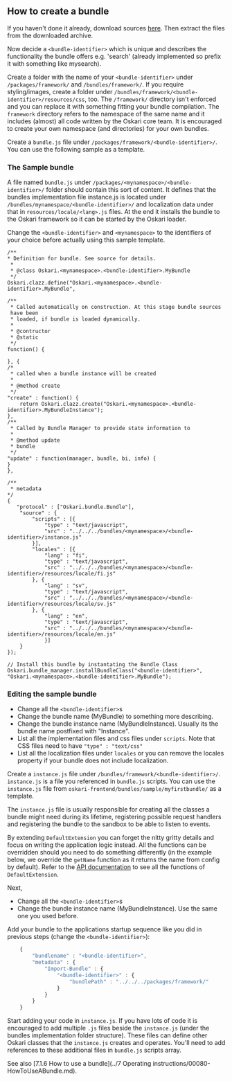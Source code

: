 ## How to create a bundle

If you haven't done it already, download sources [here](). Then extract the files from the downloaded archive.

Now decide a `<bundle-identifier>` which is unique and describes the functionality the bundle offers e.g. 'search' (already implemented so prefix it with something like mysearch).

Create a folder with the name of your `<bundle-identifier>` under `/packages/framework/` and `/bundles/framework/`. If you require styling/images, create a folder under `/bundles/framework/<bundle-identifier>/resources/css`, too. The `/framework/` directory isn't enforced and you can replace it with something fitting your bundle compilation. The `framework` directory refers to the namespace of the same name and it includes (almost) all code written by the Oskari core team. It is encouraged to create your own namespace (and directories) for your own bundles.

Create a `bundle.js` file under `/packages/framework/<bundle-identifier>/`. You can use the following sample as a template.

### The Sample bundle

A file named `bundle.js` under `/packages/<mynamespace>/<bundle-identifier>/` folder should contain this sort of content. It defines that the bundles implementation file instance.js is located under `/bundles/mynamespace/<bundle-identifier>/` and localization data under that in `resources/locale/<lang>.js` files. At the end it installs the bundle to the Oskari framework so it can be started by the Oskari loader. 

Change the `<bundle-identifier>` and `<mynamespace>` to the identifiers of your choice before actually using this sample template.


    /**
    * Definition for bundle. See source for details.
     *
     * @class Oskari.<mynamespace>.<bundle-identifier>.MyBundle
     */
    Oskari.clazz.define("Oskari.<mynamespace>.<bundle-identifier>.MyBundle",
    
    /**
     * Called automatically on construction. At this stage bundle sources  
     have been
     * loaded, if bundle is loaded dynamically.
     *
     * @contructor
     * @static
     */
    function() {
    
    }, {
    /*
     * called when a bundle instance will be created
     *
     * @method create
     */
    "create" : function() {
        return Oskari.clazz.create("Oskari.<mynamespace>.<bundle-identifier>.MyBundleInstance");
    },
    /**
     * Called by Bundle Manager to provide state information to
     *
     * @method update
     * bundle
     */
    "update" : function(manager, bundle, bi, info) {
    }
    },

    /**
     * metadata
    */
    {
       "protocol" : ["Oskari.bundle.Bundle"],
        "source" : {
            "scripts" : [{
                "type" : "text/javascript",
                "src" : "../../../bundles/<mynamespace>/<bundle-identifier>/instance.js"
            }],
            "locales" : [{
                "lang" : "fi",
                "type" : "text/javascript",
                "src" : "../../../bundles/<mynamespace>/<bundle-identifier>/resources/locale/fi.js"
            }, {
                "lang" : "sv",
                "type" : "text/javascript",
                "src" : "../../../bundles/<mynamespace>/<bundle-identifier>/resources/locale/sv.js"
            }, {
                "lang" : "en",
                "type" : "text/javascript",
                "src" : "../../../bundles/<mynamespace>/<bundle-identifier>/resources/locale/en.js"
                }]
        }
    });

    // Install this bundle by instantating the Bundle Class
    Oskari.bundle_manager.installBundleClass("<bundle-identifier>", "Oskari.<mynamespace>.<bundle-identifier>.MyBundle");

### Editing the sample bundle

* Change all the `<bundle-identifier>`s
* Change the bundle name (MyBundle) to something more describing.
* Change the bundle instance name (MyBundleInstance). Usually its the bundle name postfixed with "Instance".
* List all the implementation files and css files under `scripts`. Note that CSS files need to have `"type" : "text/css"`
* List all the localization files under `locales` or you can remove the locales property if your bundle does not include localization.

Create a `instance.js` file under `/bundles/framework/<bundle-identifier>/`. `instance.js` is a file you referenced in `bundle.js` scripts. You can use the `instance.js` file from `oskari-frontend/bundles/sample/myfirstbundle/` as a template.

The `instance.js` file is usually responsible for creating all the classes a bundle might need during its lifetime, registering possible request handlers and registering the bundle to the sandbox to be able to listen to events.

By extending `DefaultExtension` you can forget the nitty gritty details and focus on writing the application logic instead. All the functions can be overridden should you need to do something differently (in the example below, we override the `getName` function as it returns the name from config by default). Refer to the [API documentation](.../api) to see all the functions of `DefaultExtension`.

Next, 
* Change all the `<bundle-identifier>`s
* Change the bundle instance name (MyBundleInstance). Use the same one you used before.

Add your bundle to the applications startup sequence like you did in previous steps (change the `<bundle-identifier>`):

```javascript
    {
        "bundlename" : "<bundle-identifier>",
        "metadata" : {
            "Import-Bundle" : {
                "<bundle-identifier>" : {
                    "bundlePath" : "../../../packages/framework/"
                }
            }
        }
    }
```

Start adding your code in `instance.js`. If you have lots of code it is encouraged to add multiple `.js` files beside the `instance.js` (under the bundles implementation folder structure). These files can define other Oskari classes that the `instance.js` creates and operates. You'll need to add references to these additional files in `bundle.js` scripts array.

See also [7.1.6 How to use a bundle](../7 Operating instructions/00080-HowToUseABundle.md).
